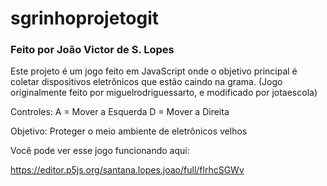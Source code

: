 # sgrinhoprojetogit
### Feito por João Victor de S. Lopes

Este projeto é um jogo feito em JavaScript onde o objetivo principal é coletar dispositivos eletrônicos que estão caindo na grama. 
(Jogo originalmente feito por miguelrodriguessarto, e modificado por jotaescola)

Controles:
A = Mover a Esquerda
D = Mover a Direita

Objetivo:
Proteger o meio ambiente de eletrônicos velhos

Você pode ver esse jogo funcionando aqui:

https://editor.p5js.org/santana.lopes.joao/full/flrhcSGWv
